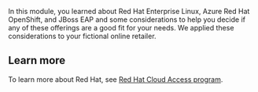 In this module, you learned about Red Hat Enterprise Linux, Azure Red Hat OpenShift, and JBoss EAP and some considerations to help you decide if any of these offerings are a good fit for your needs. We applied these considerations to your fictional online retailer.

## Learn more

To learn more about Red Hat, see [Red Hat Cloud Access program](https://www.redhat.com/en/technologies/cloud-computing/cloud-access?extIdCarryOver=true&intcmp=701f20000012m2ZAAQ&sc_cid=701f2000001OH7EAAW).
